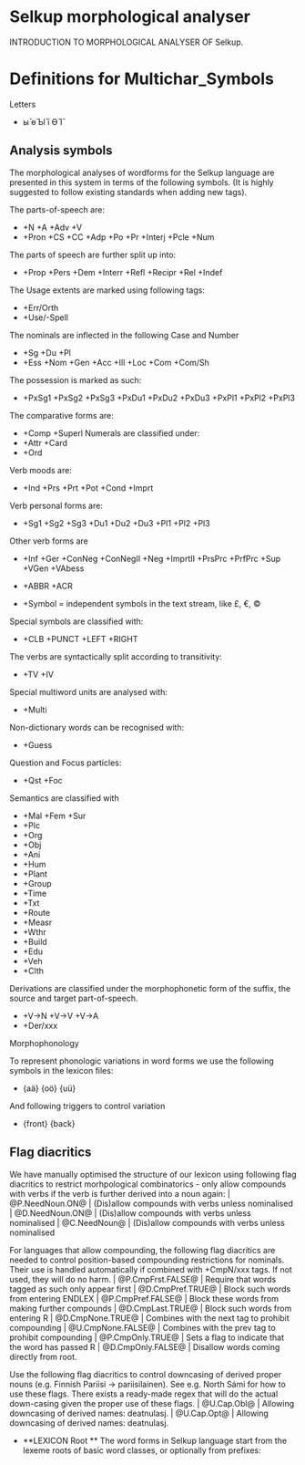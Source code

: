 
# Selkup morphological analyser                      

INTRODUCTION TO MORPHOLOGICAL ANALYSER OF Selkup.


 # Definitions for Multichar_Symbols

Letters 

 * ы̄ ө̄ Ы̄ і̄ Ө̄ І̄ 

## Analysis symbols

The morphological analyses of wordforms for the Selkup
language are presented in this system in terms of the following symbols.
(It is highly suggested to follow existing standards when adding new tags).

The parts-of-speech are:
 *  +N +A +Adv +V                                  
 *  +Pron +CS +CC +Adp +Po +Pr +Interj +Pcle +Num  

The parts of speech are further split up into:
 *  +Prop +Pers +Dem +Interr +Refl +Recipr +Rel +Indef 

The Usage extents are marked using following tags:
 *  +Err/Orth    
 *  +Use/-Spell  

The nominals are inflected in the following Case and Number
 *  +Sg +Du +Pl 
 *  +Ess +Nom +Gen +Acc +Ill +Loc +Com +Com/Sh 

The possession is marked as such:
 *  +PxSg1 +PxSg2 +PxSg3 +PxDu1 +PxDu2 +PxDu3 +PxPl1 +PxPl2 +PxPl3 

The comparative forms are:
 *  +Comp +Superl 
Numerals are classified under:
 *  +Attr +Card 
 *  +Ord  

Verb moods are:
 *  +Ind +Prs +Prt +Pot +Cond +Imprt 

Verb personal forms are:
 *  +Sg1 +Sg2 +Sg3 +Du1 +Du2 +Du3 +Pl1 +Pl2 +Pl3 

Other verb forms are
 *  +Inf +Ger +ConNeg +ConNegII +Neg +ImprtII +PrsPrc +PrfPrc +Sup +VGen +VAbess 

 *  +ABBR +ACR  
 * +Symbol = independent symbols in the text stream, like £, €, ©

Special symbols are classified with:
 * +CLB +PUNCT +LEFT +RIGHT 

The verbs are syntactically split according to transitivity:
 *  +TV +IV 

Special multiword units are analysed with:
 *  +Multi 

Non-dictionary words can be recognised with:
 *  +Guess 

Question and Focus particles:
 *  +Qst +Foc 


Semantics are classified with
 *  +Mal +Fem +Sur  
 *  +Plc 			 
 *  +Org			 
 *  +Obj			 
 *  +Ani			 
 *  +Hum			 
 *  +Plant			 
 *  +Group			 
 *  +Time 			 
 *  +Txt			 
 *  +Route			 
 *  +Measr 		 
 *  +Wthr			 
 *  +Build 		 
 *  +Edu			 
 *  +Veh			 
 *  +Clth			 


Derivations are classified under the morphophonetic form of the suffix, the
source and target part-of-speech.
 *  +V→N +V→V +V→A  
 *  +Der/xxx 


Morphophonology

To represent phonologic variations in word forms we use the following
symbols in the lexicon files:
 *  {aä} {oö} {uü} 

And following triggers to control variation
 *  {front} {back} 

## Flag diacritics
We have manually optimised the structure of our lexicon using following
flag diacritics to restrict morhpological combinatorics - only allow compounds
with verbs if the verb is further derived into a noun again:
 |  @P.NeedNoun.ON@ | (Dis)allow compounds with verbs unless nominalised
 |  @D.NeedNoun.ON@ | (Dis)allow compounds with verbs unless nominalised
 |  @C.NeedNoun@ | (Dis)allow compounds with verbs unless nominalised

For languages that allow compounding, the following flag diacritics are needed
to control position-based compounding restrictions for nominals. Their use is
handled automatically if combined with +CmpN/xxx tags. If not used, they will
do no harm.
 |  @P.CmpFrst.FALSE@ | Require that words tagged as such only appear first
 |  @D.CmpPref.TRUE@ | Block such words from entering ENDLEX
 |  @P.CmpPref.FALSE@ | Block these words from making further compounds
 |  @D.CmpLast.TRUE@ | Block such words from entering R
 |  @D.CmpNone.TRUE@ | Combines with the next tag to prohibit compounding
 |  @U.CmpNone.FALSE@ | Combines with the prev tag to prohibit compounding
 |  @P.CmpOnly.TRUE@ | Sets a flag to indicate that the word has passed R
 |  @D.CmpOnly.FALSE@ | Disallow words coming directly from root.

Use the following flag diacritics to control downcasing of derived proper
nouns (e.g. Finnish Pariisi -> pariisilainen). See e.g. North Sámi for how to use
these flags. There exists a ready-made regex that will do the actual down-casing
given the proper use of these flags.
 |  @U.Cap.Obl@ | Allowing downcasing of derived names: deatnulasj.
 |  @U.Cap.Opt@ | Allowing downcasing of derived names: deatnulasj.

 * **LEXICON Root **
The word forms in Selkup language start from the lexeme roots of basic
word classes, or optionally from prefixes:



